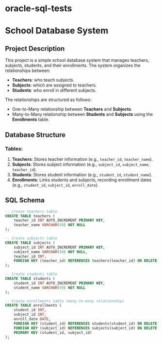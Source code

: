 # oracle-sql-tests
# School Database System

## Project Description

This project is a simple school database system that manages teachers, subjects, students, and their enrollments. The system organizes the relationships between:
- **Teachers**: who teach subjects.
- **Subjects**: which are assigned to teachers.
- **Students**: who enroll in different subjects.

The relationships are structured as follows:
- One-to-Many relationship between **Teachers** and **Subjects**.
- Many-to-Many relationship between **Students** and **Subjects** using the **Enrollments** table.

## Database Structure

### Tables:

1. **Teachers**: Stores teacher information (e.g., `teacher_id`, `teacher_name`).
2. **Subjects**: Stores subject information (e.g., `subject_id`, `subject_name`, `teacher_id`).
3. **Students**: Stores student information (e.g., `student_id`, `student_name`).
4. **Enrollments**: Links students and subjects, recording enrollment dates (e.g., `student_id`, `subject_id`, `enroll_date`).



## SQL Schema

```sql
-- Create teachers table
CREATE TABLE teachers (
    teacher_id INT AUTO_INCREMENT PRIMARY KEY,
    teacher_name VARCHAR(50) NOT NULL
);

-- Create subjects table
CREATE TABLE subjects (
    subject_id INT AUTO_INCREMENT PRIMARY KEY,
    subject_name VARCHAR(50) NOT NULL,
    teacher_id INT,
    FOREIGN KEY (teacher_id) REFERENCES teachers(teacher_id) ON DELETE SET NULL
);

-- Create students table
CREATE TABLE students (
    student_id INT AUTO_INCREMENT PRIMARY KEY,
    student_name VARCHAR(50) NOT NULL
);

-- Create enrollments table (many-to-many relationship)
CREATE TABLE enrollments (
    student_id INT,
    subject_id INT,
    enroll_date DATE,
    FOREIGN KEY (student_id) REFERENCES students(student_id) ON DELETE CASCADE,
    FOREIGN KEY (subject_id) REFERENCES subjects(subject_id) ON DELETE CASCADE,
    PRIMARY KEY (student_id, subject_id)
);


 
